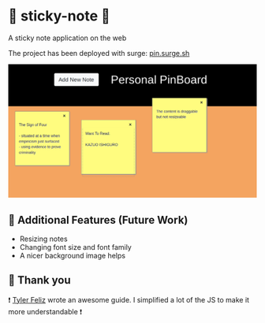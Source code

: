 # :bookmark: sticky-note :bookmark:
A sticky note application on the web

The project has been deployed with surge: [pin.surge.sh](https://pin.surge.sh)

![example](example.png)

## :seedling: Additional Features (Future Work)
- Resizing notes
- Changing font size and font family
- A nicer background image helps

## :hibiscus: Thank you

:exclamation: [Tyler Feliz](https://www.admixweb.com/create-a-posticks-sticky-notes-app-with-html5-css3-and-jquery/) wrote an awesome guide. I simplified a lot of the JS to make it more understandable :exclamation:
